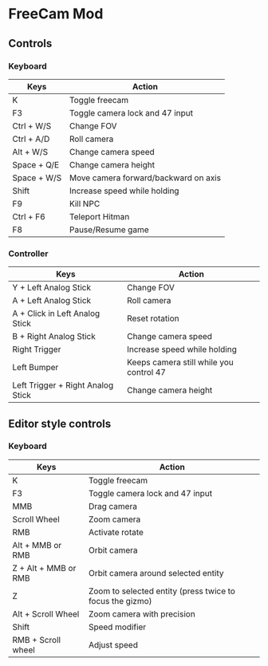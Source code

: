 # FreeCam Mod

## Controls

### Keyboard

| Keys | Action |
| ---- | ------ |
| K | Toggle freecam |
| F3 | Toggle camera lock and 47 input |
| Ctrl + W/S | Change FOV |
| Ctrl + A/D | Roll camera |
| Alt + W/S | Change camera speed |
| Space + Q/E | Change camera height |
| Space +  W/S | Move camera forward/backward on axis |
| Shift | Increase speed while holding |
| F9 | Kill NPC |
| Ctrl + F6 | Teleport Hitman |
| F8 | Pause/Resume game |

### Controller

| Keys | Action |
| ---- | ------ |
| Y + Left Analog Stick | Change FOV |
| A + Left Analog Stick | Roll camera |
| A + Click in Left Analog Stick | Reset rotation |
| B + Right Analog Stick | Change camera speed |
| Right Trigger | Increase speed while holding |
| Left Bumper | Keeps camera still while you control 47 |
| Left Trigger + Right Analog Stick | Change camera height |

## Editor style controls

### Keyboard

| Keys | Action |
| ---- | ------ |
| K | Toggle freecam |
| F3 | Toggle camera lock and 47 input |
| MMB | Drag camera |
| Scroll Wheel | Zoom camera |
| RMB | Activate rotate |
| Alt + MMB or RMB | Orbit camera |
| Z + Alt + MMB or RMB | Orbit camera around selected entity |
| Z | Zoom to selected entity (press twice to focus the gizmo) |
| Alt + Scroll Wheel | Zoom camera with precision |
| Shift | Speed modifier |
| RMB + Scroll wheel | Adjust speed |